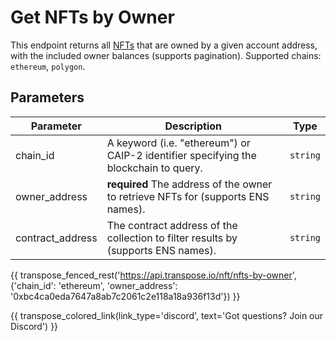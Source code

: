 # Get NFTs by Owner

This endpoint returns all [NFTs](../models/nft_model.md) that are owned by a given account address, with the included owner balances (supports pagination). Supported chains: `ethereum`, `polygon`.

## Parameters
| Parameter     | Description                                                                          | Type     | 
|---------------|--------------------------------------------------------------------------------------|----------|
| chain_id      | A keyword (i.e. "ethereum") or CAIP-2 identifier specifying the blockchain to query. | `string` | 
| owner_address | **required** The address of the owner to retrieve NFTs for (supports ENS names).    | `string` | 
| contract_address | The contract address of the collection to filter results by (supports ENS names).    | `string` | 

{{ transpose_fenced_rest('https://api.transpose.io/nft/nfts-by-owner', {'chain_id': 'ethereum', 'owner_address': '0xbc4ca0eda7647a8ab7c2061c2e118a18a936f13d'}) }}

{{ transpose_colored_link(link_type='discord', text='Got questions?  Join our Discord') }}
